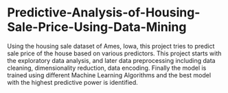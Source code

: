 # Predictive-Analysis-of-Housing-Sale-Price-Using-Data-Mining
Using the housing sale dataset of Ames, Iowa, this project tries to predict sale price of the house based on various predictors. This project starts with the exploratory data analysis, and later data preprocessing including data cleaning, dimensionality reduction, data encoding. Finally the model is trained using different Machine Learning Algorithms and the best model with the highest predictive power is identified.
